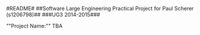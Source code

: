 #README#
##Software Large Engineering Practical Project for Paul Scherer (s1206798)##
###UG3 2014-2015###

""Project Name:"" TBA


